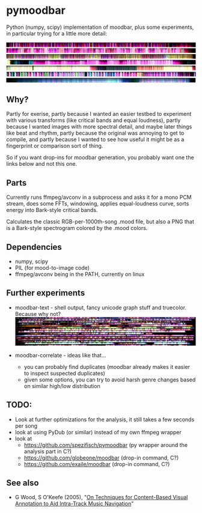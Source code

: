 # pymoodbar

Python (numpy, scipy) implementation of moodbar, plus some experiments, in particular trying for a little more detail:

![A few examples: lofi, reggae, rock, calm electro, crust, indie band, ethereal/vocal](screenshots/examples.png?raw=true)


## Why?
Partly for exerise,
 partly because I wanted an easier testbed to experiment with various transforms (like critical bands and equal loudness),
 partly because I wanted images with more spectral detail, and maybe later things like beat and rhythm,
 partly because the original was annoying to get to compile, and partly because I wanted to see how useful it might be as a fingerprint or comparison sort of thing.

So if you want drop-ins for moodbar generation, you probably want one the links below and not this one.


## Parts

Currently runs ffmpeg/avconv in a subprocess and asks it for a mono PCM stream,
does some FFTs, windowing, applies equal-loudness curve, sorts energy into Bark-style critical bands.

Calculates the classic RGB-per-1000th-song .mood file, but also a PNG that is a Bark-style spectrogram colored by the .mood colors.


## Dependencies
* numpy, scipy
* PIL (for mood-to-image code)
* ffmpeg/avconv being in the PATH, currently on linux



## Further experiments
 
- moodbar-text - shell output, fancy unicode graph stuff and truecolor. Because why not?
![text-mode output](screenshots/textmood_tc.png?raw=true) 



- moodbar-correlate - ideas like that...
     - you can probably find duplicates (moodbar already makes it easier to inspect suspected duplicates)
     - given some options, you can try to avoid harsh genre changes based on similar high/low distribution


## TODO:
- Look at further optimizations for the analysis, it still takes a few seconds per song
- look at using PyDub (or similar) instead of my own ffmpeg wrapper
- look at
    - https://github.com/spezifisch/pymoodbar (py wrapper around the analysis part in C?)
    - https://github.com/globeone/moodbar  (drop-in command, C?)
    - https://github.com/exaile/moodbar  (drop-in command, C?)

## See also 
- G Wood, S O'Keefe (2005), "[On Techniques for Content-Based Visual Annotation to Aid Intra-Track Music Navigation](https://www.google.com/search?q=On%20Techniques%20for%20Content-Based%20Visual%20Annotation%20to%20Aid%20Intra-Track%20Music%20Navigation%20pdf)"
